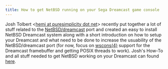 ```yaml
---
title: How to get NetBSD running on your Sega Dreamcast game console
---
```


Josh Tolbert &lt;<a href="mailto:hemi@puresimplicity.net">hemi at puresimplicity dot net</a>&gt; recently put together a lot of
stuff related to the <a href="http://www.netbsd.org/Ports/dreamcast/">NetBSD/dreamcast</a> port and created an easy to install
NetBSD Dreamcast system along with a short introduction on how to
setup your Dreamcast and what need to be done to increase
the usuability of the NetBSD/dreamcast port (for now, focus on
<a href="http://www.tac.eu.org/cgi-bin/man-cgi?wscons+4+NetBSD-current">wscons(4)</a>
support for the Dreamcast framebuffer and getting POSIX threads to
work). Josh's How-To and all stuff needed to get NetBSD working on
your Dreamcast can found
<a href="http://www.puresimplicity.net/~hemi/dreamcast/">here</a>.
